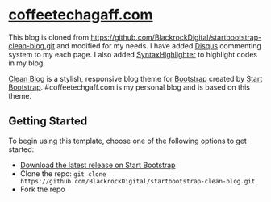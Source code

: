 # [coffeetechagaff.com](http://coffeetechgaff.com/)
This blog is cloned from https://github.com/BlackrockDigital/startbootstrap-clean-blog.git and modified for my needs. I have added [Disqus](https://disqus.com) commenting system to my each page. I also added [SyntaxHighlighter](http://alexgorbatchev.com/SyntaxHighlighter/) to highlight codes in my blog.

[Clean Blog](http://startbootstrap.com/template-overviews/clean-blog/) is a stylish, responsive blog theme for [Bootstrap](http://getbootstrap.com/) created by [Start Bootstrap](http://startbootstrap.com/). #coffeetechgaff.com is my personal blog and is based on this theme.

## Getting Started
To begin using this template, choose one of the following options to get started:
* [Download the latest release on Start Bootstrap](http://startbootstrap.com/template-overviews/clean-blog/)
* Clone the repo: `git clone https://github.com/BlackrockDigital/startbootstrap-clean-blog.git`
* Fork the repo
